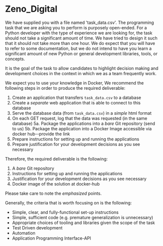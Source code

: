 # Zeno_Digital
We have supplied you with a file named 'task_data.csv'. The programming task
that we are asking you to perform is purposely open-ended. For a Python
developer with the type of experience we are looking for, the task should not
take a significant amount of time. We have tried to design it such that it
should not take more than one hour. We do expect that you will have to refer to
some documentation, but we do not intend to have you learn a significant amount
of new Python or general development libraries, tools, or concepts.

It is the goal of the task to allow candidates to highlight decision making and
development choices in the context in which we as a team frequently work.

We expect you to use your knowledge in Docker,
We recommend the following steps in order to produce the required deliverable:

1. Create an application that transfers `task_data.csv` to a database
2. Create a _separate_ web application that is able to connect to this database
3. Serve the database data (from `task_data.csv`) in a _simple_ html format
4. On each GET request, log that the data was requested (in the same database)
5a. Package the applications into a _bare_ Git repository (send to us)
5b. Package the application into a Docker Image accessible via docker hub--provide the link
6. Prepare instructions for setting up and running the applications
7. Prepare justification for your development decisions as you see necessary

Therefore, the required deliverable is the following:

1. A _bare_ Git repository
2. Instructions for setting up and running the applications
3. Justification for your development decisions as you see necessary
4. Docker image of the solution at docker-hub

Please take care to note the _emphasized_ points.

Generally, the criteria that is worth focusing on is the following:

* Simple, clear, and fully-functional set-up instructions
* Simple, sufficient code (e.g. premature generalization is unnecessary)
* Appropriate choices of tooling and libraries given the scope of the task
* Test Driven development
* Automation
* Application Programming Interface-API
